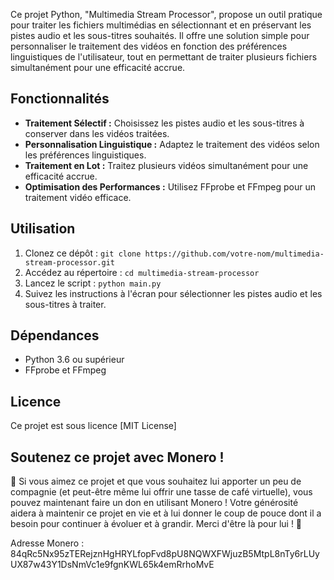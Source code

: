 Ce projet Python, "Multimedia Stream Processor", propose un outil pratique pour traiter les fichiers multimédias en sélectionnant et en préservant les pistes audio et les sous-titres souhaités. Il offre une solution simple pour personnaliser le traitement des vidéos en fonction des préférences linguistiques de l'utilisateur, tout en permettant de traiter plusieurs fichiers simultanément pour une efficacité accrue.

## Fonctionnalités

- **Traitement Sélectif :** Choisissez les pistes audio et les sous-titres à conserver dans les vidéos traitées.
- **Personnalisation Linguistique :** Adaptez le traitement des vidéos selon les préférences linguistiques.
- **Traitement en Lot :** Traitez plusieurs vidéos simultanément pour une efficacité accrue.
- **Optimisation des Performances :** Utilisez FFprobe et FFmpeg pour un traitement vidéo efficace.

## Utilisation

1. Clonez ce dépôt : `git clone https://github.com/votre-nom/multimedia-stream-processor.git`
2. Accédez au répertoire : `cd multimedia-stream-processor`
3. Lancez le script : `python main.py`
4. Suivez les instructions à l'écran pour sélectionner les pistes audio et les sous-titres à traiter.

## Dépendances

- Python 3.6 ou supérieur
- FFprobe et FFmpeg

## Licence

Ce projet est sous licence [MIT License]

## Soutenez ce projet avec Monero !

🌟 Si vous aimez ce projet et que vous souhaitez lui apporter un peu de compagnie (et peut-être même lui offrir une tasse de café virtuelle), vous pouvez maintenant faire un don en utilisant Monero ! Votre générosité aidera à maintenir ce projet en vie et à lui donner le coup de pouce dont il a besoin pour continuer à évoluer et à grandir. Merci d'être là pour lui ! 🚀

Adresse Monero : 84qRc5Nx95zTERejznHgHRYLfopFvd8pU8NQWXFWjuzB5MtpL8nTy6rLUyUX87w43Y1DsNmVc1e9fgnKWL65k4emRrhoMvE

